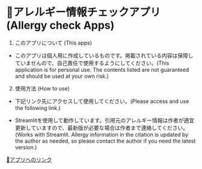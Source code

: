 # 🍣アレルギー情報チェックアプリ (Allergy check Apps)

1. このアプリについて (This apps)

- このアプリは個人用に作成しているものです。掲載されている内容は保障していませんので、自己責任で使用するようにしてください。(This application is for personal use. The contents listed are not guaranteed and should be used at your own risk.)

2. 使用方法 (How to use)

- 下記リンク先にアクセスして使用してください。(Please access and use the following link.)

- Streamlitを使用して動作しています。引用元のアレルギー情報は作者が適宜更新していますので、最新版が必要な場合は作者まで連絡してください。(Works with Streamlit. Allergy information in the citation is updated by the author as needed, so please contact the author if you need the latest version.)

<a href="https://clshinji-st-apps-main-zzt79i.streamlit.app/" target="_blank" rel="noopener noreferrer">🍣アプリへのリンク</a>
